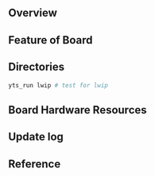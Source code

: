 ## Overview

## Feature of Board

## Directories

```sh
yts_run lwip # test for lwip
```

## Board Hardware Resources

## Update log

## Reference

